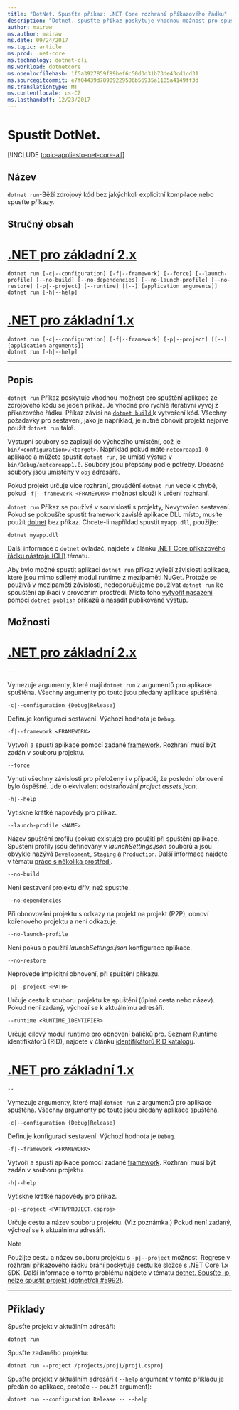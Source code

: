 ```yaml
---
title: "DotNet. Spusťte příkaz: .NET Core rozhraní příkazového řádku"
description: "Dotnet, spusťte příkaz poskytuje vhodnou možnost pro spuštění aplikace ze zdrojového kódu."
author: mairaw
ms.author: mairaw
ms.date: 09/24/2017
ms.topic: article
ms.prod: .net-core
ms.technology: dotnet-cli
ms.workload: dotnetcore
ms.openlocfilehash: 1f5a3927859f89bef6c50d3d31b73de43cd1cd31
ms.sourcegitcommit: e7f04439d78909229506b56935a1105a4149ff3d
ms.translationtype: MT
ms.contentlocale: cs-CZ
ms.lasthandoff: 12/23/2017
---
```

# <a name="dotnet-run"></a>Spustit DotNet.

[!INCLUDE [topic-appliesto-net-core-all](../../../includes/topic-appliesto-net-core-all.md)]

## <a name="name"></a>Název

`dotnet run`-Běží zdrojový kód bez jakýchkoli explicitní kompilace nebo spusťte příkazy.

## <a name="synopsis"></a>Stručný obsah

# <a name="net-core-2xtabnetcore2x"></a>[.NET pro základní 2.x](#tab/netcore2x)

```
dotnet run [-c|--configuration] [-f|--framework] [--force] [--launch-profile] [--no-build] [--no-dependencies] [--no-launch-profile] [--no-restore] [-p|--project] [--runtime] [[--] [application arguments]]
dotnet run [-h|--help]
```

# <a name="net-core-1xtabnetcore1x"></a>[.NET pro základní 1.x](#tab/netcore1x)

```
dotnet run [-c|--configuration] [-f|--framework] [-p|--project] [[--] [application arguments]]
dotnet run [-h|--help]
```

---

## <a name="description"></a>Popis

`dotnet run` Příkaz poskytuje vhodnou možnost pro spuštění aplikace ze zdrojového kódu se jeden příkaz. Je vhodné pro rychlé iterativní vývoj z příkazového řádku. Příkaz závisí na [ `dotnet build` ](dotnet-build.md) k vytvoření kód. Všechny požadavky pro sestavení, jako je například, je nutné obnovit projekt nejprve použít `dotnet run` také. 

Výstupní soubory se zapisují do výchozího umístění, což je `bin/<configuration>/<target>`. Například pokud máte `netcoreapp1.0` aplikace a můžete spustit `dotnet run`, se umístí výstup v `bin/Debug/netcoreapp1.0`. Soubory jsou přepsány podle potřeby. Dočasné soubory jsou umístěny v `obj` adresáře. 

Pokud projekt určuje více rozhraní, provádění `dotnet run` vede k chybě, pokud `-f|--framework <FRAMEWORK>` možnost slouží k určení rozhraní.

`dotnet run` Příkaz se používá v souvislosti s projekty, Nevytvořen sestavení. Pokud se pokoušíte spustit framework závislé aplikace DLL místo, musíte použít [dotnet](dotnet.md) bez příkaz. Chcete-li například spustit `myapp.dll`, použijte:

```
dotnet myapp.dll
```

Další informace o `dotnet` ovladač, najdete v článku [.NET Core příkazového řádku nástroje (CLI)](index.md) tématu.

Aby bylo možné spustit aplikaci `dotnet run` příkaz vyřeší závislosti aplikace, které jsou mimo sdílený modul runtime z mezipaměti NuGet. Protože se používá v mezipaměti závislosti, nedoporučujeme používat `dotnet run` ke spouštění aplikací v provozním prostředí. Místo toho [vytvořit nasazení](../deploying/index.md) pomocí [ `dotnet publish` ](dotnet-publish.md) příkazů a nasadit publikované výstup.

## <a name="options"></a>Možnosti

# <a name="net-core-2xtabnetcore2x"></a>[.NET pro základní 2.x](#tab/netcore2x)

`--`

Vymezuje argumenty, které mají `dotnet run` z argumentů pro aplikace spuštěna. Všechny argumenty po touto jsou předány aplikace spuštěná.

`-c|--configuration {Debug|Release}`

Definuje konfiguraci sestavení. Výchozí hodnota je `Debug`.

`-f|--framework <FRAMEWORK>`

Vytvoří a spustí aplikace pomocí zadané [framework](../../standard/frameworks.md). Rozhraní musí být zadán v souboru projektu.

`--force`

Vynutí všechny závislosti pro přeloženy i v případě, že poslední obnovení bylo úspěšné. Jde o ekvivalent odstraňování *project.assets.json*.

`-h|--help`

Vytiskne krátké nápovědy pro příkaz.

`--launch-profile <NAME>`

Název spuštění profilu (pokud existuje) pro použití při spuštění aplikace. Spuštění profily jsou definovány v *launchSettings.json* souborů a jsou obvykle nazývá `Development`, `Staging` a `Production`. Další informace najdete v tématu [práce s několika prostředí](/aspnet/core/fundamentals/environments).

`--no-build`

Není sestavení projektu dřív, než spustíte.

`--no-dependencies`

Při obnovování projektu s odkazy na projekt na projekt (P2P), obnoví kořenového projektu a není odkazuje.

`--no-launch-profile`

Není pokus o použití *launchSettings.json* konfigurace aplikace.

`--no-restore`

Neprovede implicitní obnovení, při spuštění příkazu.

`-p|--project <PATH>`

Určuje cestu k souboru projektu ke spuštění (úplná cesta nebo název). Pokud není zadaný, výchozí se k aktuálnímu adresáři.

`--runtime <RUNTIME_IDENTIFIER>`

Určuje cílový modul runtime pro obnovení balíčků pro. Seznam Runtime identifikátorů (RID), najdete v článku [identifikátorů RID katalogu](../rid-catalog.md).

# <a name="net-core-1xtabnetcore1x"></a>[.NET pro základní 1.x](#tab/netcore1x)

`--`

Vymezuje argumenty, které mají `dotnet run` z argumentů pro aplikace spuštěna. Všechny argumenty po touto jsou předány aplikace spuštěná.

`-c|--configuration {Debug|Release}`

Definuje konfiguraci sestavení. Výchozí hodnota je `Debug`.

`-f|--framework <FRAMEWORK>`

Vytvoří a spustí aplikace pomocí zadané [framework](../../standard/frameworks.md). Rozhraní musí být zadán v souboru projektu.

`-h|--help`

Vytiskne krátké nápovědy pro příkaz.

`-p|--project <PATH/PROJECT.csproj>`

Určuje cestu a název souboru projektu. (Viz poznámka.) Pokud není zadaný, výchozí se k aktuálnímu adresáři.

> [!NOTE]
> Použijte cestu a název souboru projektu s `-p|--project` možnost. Regrese v rozhraní příkazového řádku brání poskytuje cestu ke složce s .NET Core 1.x SDK. Další informace o tomto problému najdete v tématu [dotnet. Spusťte -p, nelze spustit projekt (dotnet/cli #5992)](https://github.com/dotnet/cli/issues/5992).

---

## <a name="examples"></a>Příklady

Spusťte projekt v aktuálním adresáři:

`dotnet run`

Spusťte zadaného projektu:

`dotnet run --project /projects/proj1/proj1.csproj`

Spusťte projekt v aktuálním adresáři ( `--help` argument v tomto příkladu je předán do aplikace, protože `--` použit argument):

`dotnet run --configuration Release -- --help`
